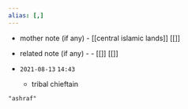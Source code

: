 ```yaml
---
alias: [,]
---
```

- mother note (if any)
		- [[central islamic lands]] [[]]
- related note (if any) -
		- [[]] [[]]


- `2021-08-13`  `14:43`
	- tribal chieftain

```query
"ashraf"
```
